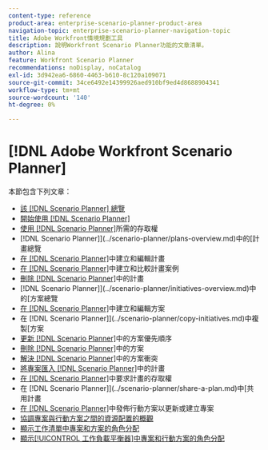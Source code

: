 ```yaml
---
content-type: reference
product-area: enterprise-scenario-planner-product-area
navigation-topic: enterprise-scenario-planner-navigation-topic
title: Adobe Workfront情境規劃工具
description: 說明Workfront Scenario Planner功能的文章清單。
author: Alina
feature: Workfront Scenario Planner
recommendations: noDisplay, noCatalog
exl-id: 3d942ea6-6860-4463-b610-8c120a109071
source-git-commit: 34ce6492e14399926aed910bf9ed4d8688904341
workflow-type: tm+mt
source-wordcount: '140'
ht-degree: 0%

---
```


# [!DNL Adobe Workfront Scenario Planner]

本節包含下列文章：

* [該 [!DNL Scenario Planner] 總覽](../scenario-planner/scenario-planner-overview.md)
* [開始使用 [!DNL Scenario Planner]](../scenario-planner/get-started-with-scenario-planning.md)
* [使用 [!DNL Scenario Planner]](../scenario-planner/access-needed-to-use-sp.md)所需的存取權
*  [!DNL Scenario Planner]](../scenario-planner/plans-overview.md)中的[計畫總覽
* [在 [!DNL Scenario Planner]](../scenario-planner/create-and-edit-plans.md)中建立和編輯計畫
* [在 [!DNL Scenario Planner]](../scenario-planner/create-and-compare-scenarios-for-a-plan.md)中建立和比較計畫案例
* [刪除 [!DNL Scenario Planner]](../scenario-planner/delete-plans.md)中的計畫
*  [!DNL Scenario Planner]](../scenario-planner/initiatives-overview.md)中的[方案總覽
* [在 [!DNL Scenario Planner]](../scenario-planner/create-and-edit-initiatives.md)中建立和編輯方案
* 在 [!DNL Scenario Planner]](../scenario-planner/copy-initiatives.md)中複製[方案
* [更新 [!DNL Scenario Planner]](../scenario-planner/prioritize-initiatives.md)中的方案優先順序
* [刪除 [!DNL Scenario Planner]](../scenario-planner/delete-initiatives.md)中的方案
* [解決 [!DNL Scenario Planner]](../scenario-planner/resolve-conflicts-in-sp.md)中的方案衝突
* [將專案匯入 [!DNL Scenario Planner]](../scenario-planner/import-projects-to-plans.md)中的計畫
* [在 [!DNL Scenario Planner]](../scenario-planner/request-access-to-plan.md)中要求計畫的存取權
* 在 [!DNL Scenario Planner]](../scenario-planner/share-a-plan.md)中[共用計畫
* [在 [!DNL Scenario Planner]](../scenario-planner/publish-scenarios-update-projects.md)中發佈行動方案以更新或建立專案
* [協調專案與行動方案之間的資源配置的概觀](../scenario-planner/overview-reconcile-allocations-between-projects-initiatives.md)
* [顯示工作清單中專案和方案的角色分配](../scenario-planner/show-role-allocation-task-list-nwe.md)
* [顯示[!UICONTROL 工作負載平衡器]中專案和行動方案的角色分配](../scenario-planner/show-role-allocation-workload-balancer.md)

 
